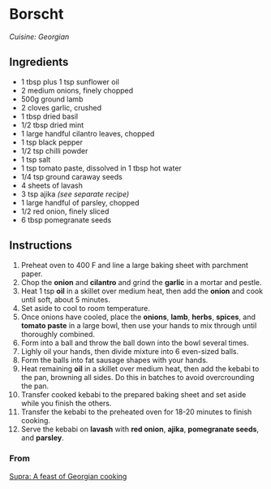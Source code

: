 # Borscht

_Cuisine:  Georgian_

## Ingredients

- 1 tbsp plus 1 tsp sunflower oil
- 2 medium onions, finely chopped
- 500g ground lamb
- 2 cloves garlic, crushed
- 1 tbsp dried basil
- 1/2 tbsp dried mint
- 1 large handful cilantro leaves, chopped
- 1 tsp black pepper
- 1/2 tsp chilli powder
- 1 tsp salt
- 1 tsp tomato paste, dissolved in 1 tbsp hot water
- 1/4 tsp ground caraway seeds
- 4 sheets of lavash
- 3 tsp ajika _(see separate recipe)_
- 1 large handful of parsley, chopped
- 1/2 red onion, finely sliced
- 6 tbsp pomegranate seeds

## Instructions

1. Preheat oven to 400 F and line a large baking sheet with parchment paper.
1. Chop the **onion** and **cilantro** and grind the **garlic** in a mortar and pestle.
1. Heat 1 tsp **oil** in a skillet over medium heat, then add the **onion** and cook until soft, about 5 minutes.
1. Set aside to cool to room temperature.
1. Once onions have cooled, place the **onions**, **lamb**, **herbs**, **spices**, and **tomato paste** in a large bowl, then use your hands to mix through until thoroughly combined.
1. Form into a ball and throw the ball down into the bowl several times.
1. Lighly oil your hands, then divide mixture into 6 even-sized balls.
1. Form the balls into fat sausage shapes with your hands.
1. Heat remaining **oil** in a skillet over medium heat, then add the kebabi to the pan, browning all sides.  Do this in batches to avoid overcrounding the pan.
1. Transfer cooked kebabi to the prepared baking sheet and set aside while you finish the others.
1. Transfer the kebabi to the preheated oven for 18-20 minutes to finish cooking.
1. Serve the kebabi on **lavash** with **red onion**, **ajika**, **pomegranate seeds**, and **parsley**.

### From

[Supra: A feast of Georgian cooking](https://www.amazon.com/Supra-Georgian-Cooking-Tiko-Tuskadze/dp/1911216163)